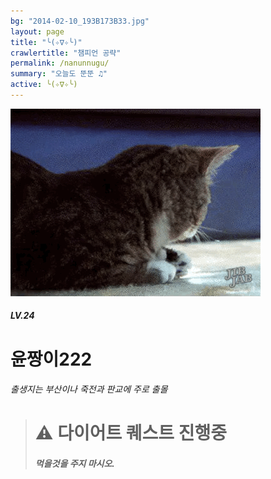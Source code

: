 ```yaml
---
bg: "2014-02-10_193B173B33.jpg"
layout: page
title: "╰(✧∇✧╰)"
crawlertitle: "챔피언 공략"
permalink: /nanunnugu/
summary: "오늘도 뚠뚠 ♫"
active: ╰(✧∇✧╰)
---
```



![크아앙 이미지](/assets/images/KakaoTalk_Photo_2017-08-12-15-36-54.gif)

##### LV.24 
# 윤짱이222 
###### 출생지는 부산이나 죽전과 판교에 주로 출몰 





<blockquote>
  <h1> ⚠️ 다이어트 퀘스트 진행중
  <h5>먹을것을 주지 마시오.
